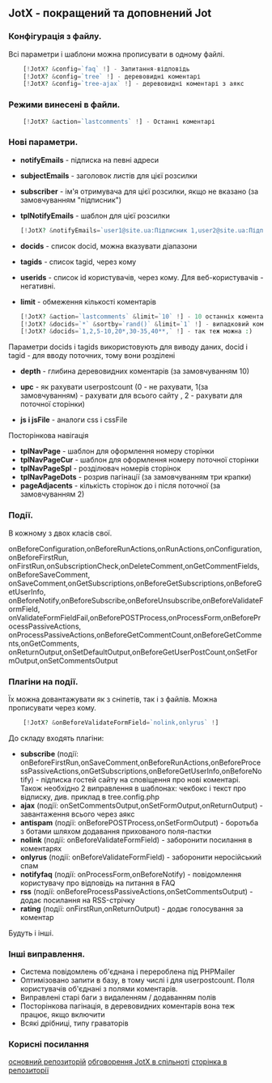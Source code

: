 JotX - покращений та доповнений Jot
-----------------------------------

### Конфігурація з файлу. 
Всі параметри і шаблони можна прописувати в одному файлі.

```php
    [!JotX? &config=`faq` !] - Запитання-відповідь
    [!JotX? &config=`tree` !] - деревовидні коментарі
    [!JotX? &config=`tree-ajax` !] - деревовидні коментарі з аякс
```

### Режими винесені в файли.

```php
    [!JotX? &action=`lastcomments` !] - Останні коментарі
```

### Нові параметри.

* **notifyEmails** -   підписка на певні адреси
* **subjectEmails** - заголовок листів для цієї розсилки
* **subscriber** - ім'я отримувача для цієї розсилки, якщо не вказано (за замовчуванням "підписник")
* **tplNotifyEmails** - шаблон для цієї розсилки

    ```php
    [!JotX? &notifyEmails=`user1@site.ua:Підписник 1,user2@site.ua:Підписник 2,user3@site.ua` !]

* **docids** - список docid, можна вказувати діапазони
* **tagids** - список tagid, через кому
* **userids** - список id користувачів, через кому. Для веб-користувачів - негативні.
* **limit** - обмеження кількості коментарів

    ```php
    [!JotX? &action=`lastcomments` &limit=`10` !] - 10 останніх коментарів зі всього сайту
    [!JotX? &docids=`*` &sortby=`rand()` &limit=`1` !] - випадковий коментар зі всього сайту
    [!JotX? &docids=`1,2,5-10,20*,30-35,40**,` !] - так теж можна :)

Параметри docids і tagids використовують для виводу даних, docid і tagid - для вводу поточних, тому вони розділені

* **depth** - глибина деревовидних коментарів (за замовчуванням 10)
* **upc** - як рахувати userpostcount (0 - не рахувати, 1(за замовчуванням) - рахувати для всього сайту , 2 - рахувати для поточної сторінки)

* **js і jsFile** - аналоги css і cssFile

Посторінкова навігація

* **tplNavPage** - шаблон для оформлення номеру сторінки
* **tplNavPageCur** - шаблон для оформлення номеру поточної сторінки
* **tplNavPageSpl** - розділювач номерів сторінок
* **tplNavPageDots** - розрив пагінації (за замовчуванням три крапки)
* **pageAdjacents** - кількість сторінок до і після поточної (за замовчуванням 2)

### Події. 
В кожному з двох класів свої.

onBeforeConfiguration,onBeforeRunActions,onRunActions,onConfiguration,onBeforeFirstRun,
onFirstRun,onSubscriptionCheck,onDeleteComment,onGetCommentFields,onBeforeSaveComment,
onSaveComment,onGetSubscriptions,onBeforeGetSubscriptions,onBeforeGetUserInfo,
onBeforeNotify,onBeforeSubscribe,onBeforeUnsubscribe,onBeforeValidateFormField,
onValidateFormFieldFail,onBeforePOSTProcess,onProcessForm,onBeforeProcessPassiveActions,
onProcessPassiveActions,onBeforeGetCommentCount,onBeforeGetComments,onGetComments,
onReturnOutput,onSetDefaultOutput,onBeforeGetUserPostCount,onSetFormOutput,onSetCommentsOutput

### Плагіни на події.
Їх можна довантажувати як з сніпетів, так і з файлів. Можна прописувати через кому.

```php
    [!JotX? &onBeforeValidateFormField=`nolink,onlyrus` !]
```

До складу входять плагіни:

* **subscribe** (події: onBeforeFirstRun,onSaveComment,onBeforeRunActions,onBeforeProcessPassiveActions,onGetSubscriptions,onBeforeGetUserInfo,onBeforeNotify) - 
підписка гостей сайту на сповіщення про нові коментарі. Також необхідно 2 виправлення в шаблонах: чекбокс і текст про відписку, див. приклад в tree.config.php
* **ajax** (події: onSetCommentsOutput,onSetFormOutput,onReturnOutput) - завантаження всього через аякс
* **antispam** (події: onBeforePOSTProcess,onSetFormOutput) - боротьба з ботами шляхом додавання прихованого поля-пастки
* **nolink** (події: onBeforeValidateFormField) - заборонити посилання в коментарях
* **onlyrus** (події: onBeforeValidateFormField) - заборонити неросійський спам
* **notifyfaq** (події: onProcessForm,onBeforeNotify) - повідомлення користувачу про відповідь на питання в FAQ
* **rss** (події: onBeforeProcessPassiveActions,onSetCommentsOutput) - додає посилання на RSS-стрічку
* **rating** (події: onFirstRun,onReturnOutput) - додає голосування за коментар

Будуть і інші.

### Інші виправлення.

* Система повідомлень об'єднана і перероблена під PHPMailer
* Оптимізовано запити в базу, в тому числі і для userpostcount. Поля користувачів об'єднані з полями коментарів.
* Виправлені старі баги з видаленням / додаванням полів
* Посторінкова пагінація, в деревовидних коментарів вона теж працює, якщо включити
* Всякі дрібниці, типу граваторів

### Корисні посилання
[основний репозиторій](https://github.com/Temus/JotX)
[обговорення JotX в спільноті](http://community.modx-cms.ru/blog/addons/8080.html)
[сторінка в репозиторії](http://extras.evolution-cms.com/packages/users/jotx.html)
